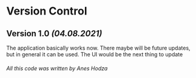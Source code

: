 # Version Control
## **Version 1.0** _(04.08.2021)_
The application basically works now. There maybe will be future updates, but in general it can be used. The UI would be the next thing to update

###### All this code was written by Anes Hodza
